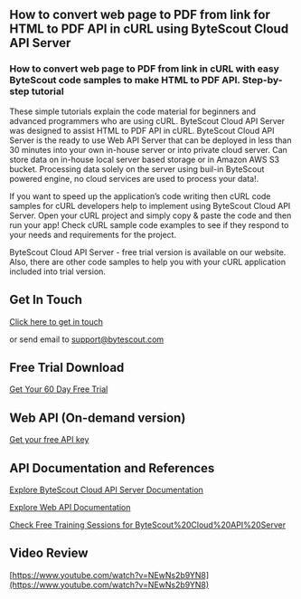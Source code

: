 ## How to convert web page to PDF from link for HTML to PDF API in cURL using ByteScout Cloud API Server

### How to convert web page to PDF from link in cURL with easy ByteScout code samples to make HTML to PDF API. Step-by-step tutorial

These simple tutorials explain the code material for beginners and advanced programmers who are using cURL. ByteScout Cloud API Server was designed to assist HTML to PDF API in cURL. ByteScout Cloud API Server is the ready to use Web API Server that can be deployed in less than 30 minutes into your own in-house server or into private cloud server. Can store data on in-house local server based storage or in Amazon AWS S3 bucket. Processing data solely on the server using buil-in ByteScout powered engine, no cloud services are used to process your data!.

If you want to speed up the application’s code writing then cURL code samples for cURL developers help to implement using ByteScout Cloud API Server. Open your cURL project and simply copy & paste the code and then run your app! Check cURL sample code examples to see if they respond to your needs and requirements for the project.

ByteScout Cloud API Server - free trial version is available on our website. Also, there are other code samples to help you with your cURL application included into trial version.

## Get In Touch

[Click here to get in touch](https://bytescout.zendesk.com/hc/en-us/requests/new?subject=ByteScout%20Cloud%20API%20Server%20Question)

or send email to [support@bytescout.com](mailto:support@bytescout.com?subject=ByteScout%20Cloud%20API%20Server%20Question) 

## Free Trial Download

[Get Your 60 Day Free Trial](https://bytescout.com/download/web-installer?utm_source=github-readme)

## Web API (On-demand version)

[Get your free API key](https://pdf.co/documentation/api?utm_source=github-readme)

## API Documentation and References

[Explore ByteScout Cloud API Server Documentation](https://bytescout.com/documentation/index.html?utm_source=github-readme)

[Explore Web API Documentation](https://pdf.co/documentation/api?utm_source=github-readme)

[Check Free Training Sessions for ByteScout%20Cloud%20API%20Server](https://academy.bytescout.com/)

## Video Review

[https://www.youtube.com/watch?v=NEwNs2b9YN8](https://www.youtube.com/watch?v=NEwNs2b9YN8)
